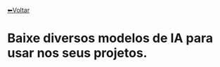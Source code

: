 [⬅Voltar](https://memorise-codigos.github.io/)
# Baixe diversos modelos de IA para usar nos seus projetos.
